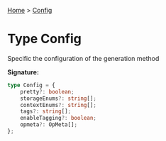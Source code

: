 [Home](../index.md) &gt; [Config](./config.md)

# Type Config

Specific the configuration of the generation method

<b>Signature:</b>

```typescript
type Config = {
    pretty?: boolean;
    storageEnums?: string[];
    contextEnums?: string[];
    tags?: string[];
    enableTagging?: boolean;
    opmeta?: OpMeta[];
};
```
